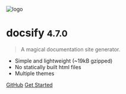  ![logo](_media/icon.svg)

 # docsify <small>4.7.0</small>

 > A magical documentation site generator.

* Simple and lightweight (~19kB gzipped)
* No statically built html files
* Multiple themes

[GitHub](https://github.com/docsifyjs/docsify/)
[Get Started](#docsify)
